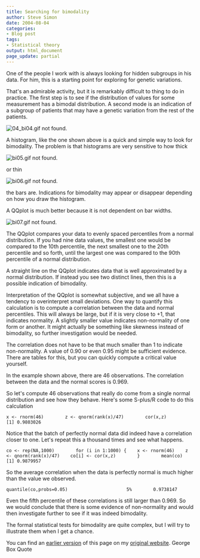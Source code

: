```yaml
---
title: Searching for bimodality
author: Steve Simon
date: 2004-08-04
categories:
- Blog post
tags:
- Statistical theory
output: html_document
page_update: partial
---
```

One of the people I work with is always looking for hidden subgroups
in his data. For him, this is a starting point for exploring for
genetic variations.

That's an admirable activity, but it is remarkably difficult to thing
to do in practice. The first step is to see if the distribution of
values for some measurement has a bimodal distribution. A second mode
is an indication of a subgroup of patients that may have a genetic
variation from the rest of the patients.

![04_bi04.gif not found.](http://www.pmean.com/new-images/04/bimodality01.png)

A histogram, like the one shown above is a quick and simple way to
look for bimodality. The problem is that histograms are very sensitive
to how thick

![bi05.gif not found.](http://www.pmean.com/new-images/04/bimodality02.png)

or thin

![bi06.gif not found.](http://www.pmean.com/new-images/04/bimodality03.png)

the bars are. Indications for bimodality may appear or disappear
depending on how you draw the histogram.

A QQplot is much better because it is not dependent on bar widths.

![bi07.gif not found.](http://www.pmean.com/new-images/04/bimodality04.png)

The QQplot compares your data to evenly spaced percentiles from a
normal distribution. If you had nine data values, the smallest one
would be compared to the 10th percentile, the next smallest one to the
20th percentile and so forth, until the largest one was compared to
the 90th percentile of a normal distribution.

A straight line on the QQplot indicates data that is well approximated
by a normal distribution. If instead you see two distinct lines, then
this is a possible indication of bimodality.

Interpretation of the QQplot is somewhat subjective, and we all have a
tendency to overinterpret small deviations. One way to quantify this
calculation is to compute a correlation between the data and normal
percentiles. This will always be large, but if it is very close to +1,
that indicates normality. A slightly smaller value indicates
non-normality of one form or another. It might actually be something
like skewness instead of bimodality, so further investigation would be
needed.

The correlation does not have to be that much smaller than 1 to
indicate non-normality. A value of 0.90 or even 0.95 might be
sufficient evidence. There are tables for this, but you can quickly
compute a critical value yourself.

In the example shown above, there are 46 observations. The correlation
between the data and the normal scores is 0.969.

So let's compute 46 observations that really do come from a single
normal distribution and see how they behave. Here's some S-plus/R
code to do this calculation

`x <- rnorm(46)        z <- qnorm(rank(x)/47)        cor(x,z)                [1] 0.9803026`

Notice that   the batch of perfectly normal data did indeed have a
correlation closer to one. Let's repeat this a thousand times and see
what happens.

`co <- rep(NA,1000)        for (i in 1:1000) {    x <- rnorm(46)    z <- qnorm(rank(x)/47)    co[i] <- cor(x,z)        }        mean(co)                [1] 0.9879957`

So the average correlation when the data is perfectly normal is much
higher than the value we observed.

`quantile(co,probs=0.05)                      5%        0.9738147`

Even the fifth percentile of these correlations is still larger than
0.969. So we would conclude that there is some evidence of
non-normality and would then investigate further to see if it was
indeed bimodality.

The formal statistical tests for bimodality are quite complex, but I
will try to illustrate them when I get a chance.

You can find an [earlier version](http://www.pmean.com/04/bimodality.html) of this page on my [original website](http://www.pmean.com/original_site.html). George Box Quote
